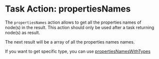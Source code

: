 # Task Action: propertiesNames
The `propertiesNames` action allows to get all the properties names of node(s) in the result.
This action should only be used after a task returning node(s) as result.

The next result will be a array of all the properties names names.

If you want to get specific type, you can use [propertiesNamesWithTypes](propertiesNamesWithTypes.md)